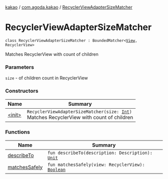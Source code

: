 [kakao](../../index.md) / [com.agoda.kakao](../index.md) / [RecyclerViewAdapterSizeMatcher](./index.md)

# RecyclerViewAdapterSizeMatcher

`class RecyclerViewAdapterSizeMatcher : BoundedMatcher<`[`View`](https://developer.android.com/reference/android/view/View.html)`, RecyclerView>`

Matches RecyclerView with count of children

### Parameters

`size` - of children count in RecyclerView

### Constructors

| Name | Summary |
|---|---|
| [&lt;init&gt;](-init-.md) | `RecyclerViewAdapterSizeMatcher(size: `[`Int`](https://kotlinlang.org/api/latest/jvm/stdlib/kotlin/-int/index.html)`)`<br>Matches RecyclerView with count of children |

### Functions

| Name | Summary |
|---|---|
| [describeTo](describe-to.md) | `fun describeTo(description: Description): `[`Unit`](https://kotlinlang.org/api/latest/jvm/stdlib/kotlin/-unit/index.html) |
| [matchesSafely](matches-safely.md) | `fun matchesSafely(view: RecyclerView): `[`Boolean`](https://kotlinlang.org/api/latest/jvm/stdlib/kotlin/-boolean/index.html) |
